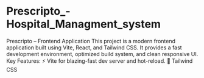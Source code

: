 # Prescripto_-Hospital_Managment_system
Prescripto – Frontend Application This project is a modern frontend application built using Vite, React, and Tailwind CSS. It provides a fast development environment, optimized build system, and clean responsive UI.  Key Features:  ⚡ Vite for blazing-fast dev server and hot-reload.  🎨 Tailwind CSS
